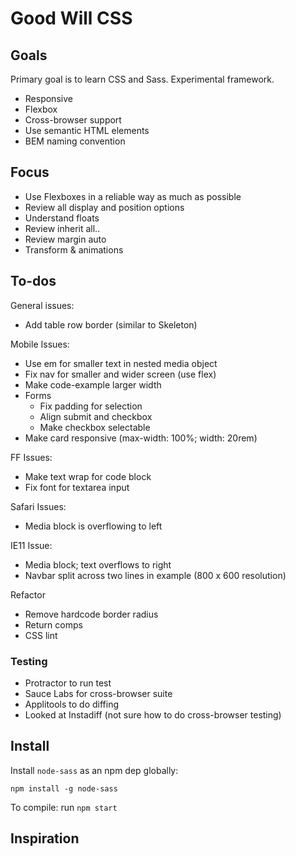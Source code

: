 # Good Will CSS

## Goals

Primary goal is to learn CSS and Sass. Experimental framework.

- Responsive
- Flexbox
- Cross-browser support
- Use semantic HTML elements
- BEM naming convention

## Focus

- Use Flexboxes in a reliable way as much as possible
- Review all display and position options
- Understand floats
- Review inherit all..
- Review margin auto
- Transform & animations

## To-dos

General issues:
- Add table row border (similar to Skeleton)

Mobile Issues:

- Use em for smaller text in nested media object
- Fix nav for smaller and wider screen (use flex)
- Make code-example larger width
- Forms
  - Fix padding for selection
  - Align submit and checkbox
  - Make checkbox selectable
- Make card responsive (max-width: 100%; width: 20rem)

FF Issues:

- Make text wrap for code block
- Fix font for textarea input

Safari Issues:

- Media block is overflowing to left

IE11 Issue:

- Media block; text overflows to right
- Navbar split across two lines in example (800 x 600 resolution)

Refactor

- Remove hardcode border radius
- Return comps
- CSS lint

### Testing

- Protractor to run test
- Sauce Labs for cross-browser suite
- Applitools to do diffing
- Looked at Instadiff (not sure how to do cross-browser testing)

## Install

Install `node-sass` as an npm dep globally:
```
npm install -g node-sass
```
To compile: run `npm start`

## Inspiration
